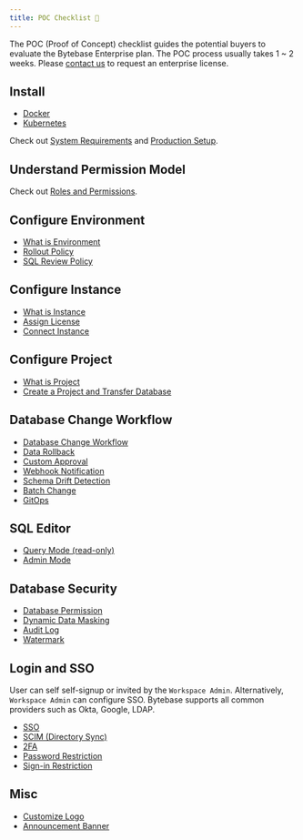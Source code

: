 ```yaml
---
title: POC Checklist 📝
---
```


The POC (Proof of Concept) checklist guides the potential buyers to evaluate the Bytebase Enterprise
plan. The POC process usually takes 1 ~ 2 weeks. Please [contact us](/contact-us) to request an
enterprise license.

## Install

- [Docker](/docs/get-started/self-host/#docker)
- [Kubernetes](/docs/get-started/self-host/#kubernetes)

Check out [System Requirements](/docs/faq/##system-requirements)
and [Production Setup](/docs/administration/production-setup).

## Understand Permission Model

Check out [Roles and Permissions](/docs/concepts/roles-and-permissions/).

## Configure Environment

- [What is Environment](/docs/concepts/data-model/#environment)
- [Rollout Policy](/docs/administration/environment-policy/rollout-policy/)
- [SQL Review Policy](/docs/sql-review/review-policy/)

## Configure Instance

- [What is Instance](/docs/concepts/data-model/#database-instance)
- [Assign License](/docs/administration/license/)
- [Connect Instance](/docs/get-started/instance/)

## Configure Project

- [What is Project](/docs/concepts/data-model/#project)
- [Create a Project and Transfer Database](/docs/get-started/step-by-step/create-a-project/#option-a-transfer-an-existing-database-into-the-project)

## Database Change Workflow

- [Database Change Workflow](/docs/change-database/change-workflow/)
- [Data Rollback](/docs/change-database/rollback-data-changes/)
- [Custom Approval](/docs/administration/custom-approval/)
- [Webhook Notification](/docs/change-database/webhook/)
- [Schema Drift Detection](/docs/change-database/drift-detection/)
- [Batch Change](/docs/change-database/batch-change/)
- [GitOps](/docs/vcs-integration/overview/)

## SQL Editor

- [Query Mode (read-only)](/docs/sql-editor/run-queries/)
- [Admin Mode](/docs/sql-editor/admin-mode/)

## Database Security

- [Database Permission](/docs/security/database-permission/overview/)
- [Dynamic Data Masking](/docs/security/data-masking/overview/)
- [Audit Log](/docs/security/audit-log/)
- [Watermark](/docs/security/watermark/)

## Login and SSO

User can self self-signup or invited by the `Workspace Admin`. Alternatively, `Workspace Admin` can
configure SSO. Bytebase supports all common providers such as Okta, Google, LDAP.

- [SSO](/docs/administration/sso/overview/)
- [SCIM (Directory Sync)](/docs/administration/scim/overview/)
- [2FA](/docs/administration/2fa/)
- [Password Restriction](/docs/administration/password/)
- [Sign-in Restriction](/docs/administration/sign-in-restriction/)

## Misc

- [Customize Logo](/docs/administration/customize-logo/)
- [Announcement Banner](/docs/administration/announcement/)
